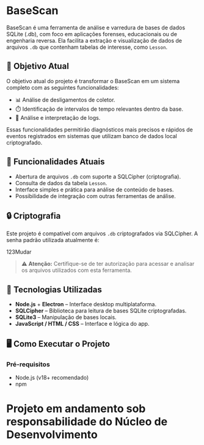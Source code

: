 # BaseScan

BaseScan é uma ferramenta de análise e varredura de bases de dados SQLite (.db), com foco em aplicações forenses, educacionais ou de engenharia reversa. Ela facilita a extração e visualização de dados de arquivos `.db` que contenham tabelas de interesse, como `Lesson`.

## 🎯 Objetivo Atual

O objetivo atual do projeto é transformar o BaseScan em um sistema completo com as seguintes funcionalidades:

- 📊 Análise de desligamentos de coletor.
- ⏱️ Identificação de intervalos de tempo relevantes dentro da base.
- 📁 Análise e interpretação de logs.

Essas funcionalidades permitirão diagnósticos mais precisos e rápidos de eventos registrados em sistemas que utilizam banco de dados local criptografado.

## 🚀 Funcionalidades Atuais

- Abertura de arquivos `.db` com suporte a SQLCipher (criptografia).
- Consulta de dados da tabela `Lesson`.
- Interface simples e prática para análise de conteúdo de bases.
- Possibilidade de integração com outras ferramentas de análise.

## 🔒 Criptografia

Este projeto é compatível com arquivos `.db` criptografados via SQLCipher. A senha padrão utilizada atualmente é:

123Mudar


> ⚠️ **Atenção:** Certifique-se de ter autorização para acessar e analisar os arquivos utilizados com esta ferramenta.

## 🧰 Tecnologias Utilizadas

- **Node.js** + **Electron** – Interface desktop multiplataforma.
- **SQLCipher** – Biblioteca para leitura de bases SQLite criptografadas.
- **SQLite3** – Manipulação de bases locais.
- **JavaScript / HTML / CSS** – Interface e lógica do app.

## 🖥️ Como Executar o Projeto

### Pré-requisitos

- Node.js (v18+ recomendado)
- npm

# Projeto em andamento sob responsabilidade do Núcleo de Desenvolvimento
